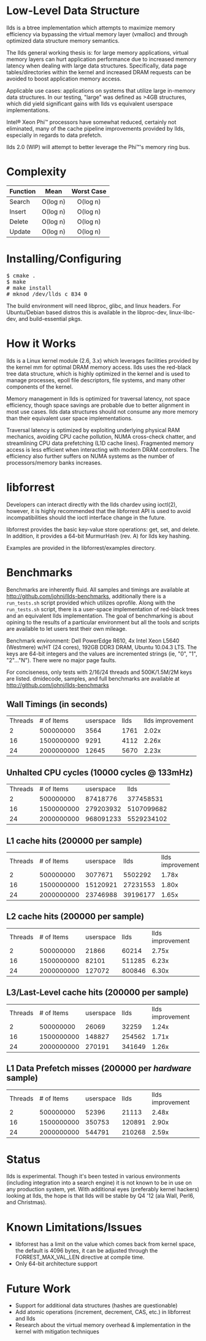 Low-Level Data Structure
========================
llds is a btree implementation which attempts to maximize memory efficiency via bypassing the virtual memory layer (vmalloc) and through optimized data structure memory semantics.

The llds general working thesis is: for large memory applications, virtual memory layers can hurt application performance due to increased memory latency when dealing with large data structures. Specifically, data page tables/directories within the kernel and increased DRAM requests can be avoided to boost application memory access.

Applicable use cases: applications on systems that utilize large in-memory data structures. In our testing, "large" was defined as >4GB structures, which did yield significant gains with llds vs equivalent userspace implementations.

Intel® Xeon Phi™ processors have somewhat reduced, certainly not eliminated, many of the cache pipeline improvements provided by llds, especially in regards to data prefetch.

llds 2.0 (WIP) will attempt to better leverage the Phi™'s memory ring bus.

Complexity
======================
| Function        | Mean           | Worst Case  |
| ------------- |:-------------:|:-----:|
| Search      | O(log n) | O(log n) |
| Insert      | O(log n) | O(log n) |
| Delete      | O(log n) | O(log n) |
| Update      | O(log n) | O(log n) |


Installing/Configuring
======================

<pre>
$ cmake .
$ make
# make install
# mknod /dev/llds c 834 0
</pre>

The build environment will need libproc, glibc, and linux headers. For Ubuntu/Debian based distros this is available in the libproc-dev, linux-libc-dev, and build-essential pkgs.

How it Works
============
llds is a Linux kernel module (2.6, 3.x) which leverages facilities provided by the kernel mm for optimal DRAM memory access. llds uses the red-black tree data structure, which is highly optimized in the kernel and is used to manage processes, epoll file descriptors, file systems, and many other components of the kernel.

Memory management in llds is optimized for traversal latency, not space efficiency, though space savings are probable due to better alignment in most use cases. llds data structures should not consume any more memory than their equivalent user space implementations.

Traversal latency is optimized by exploiting underlying physical RAM mechanics, avoiding CPU cache pollution, NUMA cross-check chatter, and streamlining CPU data prefetching (L1D cache lines). Fragmented memory access is less efficient when interacting with modern DRAM controllers. The efficiency also further suffers on NUMA systems as the number of processors/memory banks increases.

libforrest
==========
Developers can interact directly with the llds chardev using ioctl(2), however, it is highly recommended that the libforrest API is used to avoid incompatibilities should the ioctl interface change in the future. 

libforrest provides the basic key-value store operations: get, set, and delete. In addition, it provides a 64-bit MurmurHash (rev. A) for llds key hashing.

Examples are provided in the libforrest/examples directory.

Benchmarks
==========
Benchmarks are inherently fluid. All samples and timings are available at http://github.com/johnj/llds-benchmarks, additionally there is a `run_tests.sh` script provided which utilizes oprofile. Along with the `run_tests.sh` script, there is a user-space implementation of red-black trees and an equivalent llds implementation. The goal of benchmarking is about opining to the results of a particular environment but all the tools and scripts are available to let users test their own mileage.

Benchmark environment: Dell PowerEdge R610, 4x Intel Xeon L5640 (Westmere) w/HT (24 cores), 192GB DDR3 DRAM, Ubuntu 10.04.3 LTS. The keys are 64-bit integers and the values are incremented strings (ie, "0", "1", "2"..."N"). There were no major page faults.

For conciseness, only tests with 2/16/24 threads and 500K/1.5M/2M keys are listed. dmidecode, samples, and full benchmarks are available at http://github.com/johnj/llds-benchmarks

Wall Timings (in seconds)
-------------------------
<table>
<tr><td>Threads</td><td># of Items<td>userspace</td><td>llds</td><td>llds improvement</td></tr>
<tr><td>2</td><td>500000000</td><td>3564</td><td>1761</td><td>2.02x</td></tr>
<tr><td>16</td><td>1500000000</td><td>9291</td><td>4112</td><td>2.26x</td></tr>
<tr><td>24</td><td>2000000000</td><td>12645</td><td>5670</td><td>2.23x</td></tr>
</table>

Unhalted CPU cycles (10000 cycles @ 133mHz)
-----------------------------------------
<table>
<tr><td>Threads</td><td># of Items</td><td>userspace</td><td>llds</td></tr>
<tr><td>2</td><td>500000000</td><td>87418776</td><td>377458531</td></tr>
<tr><td>16</td><td>1500000000</td><td>279203932</td><td>5107099682</td></tr>
<tr><td>24</td><td>2000000000</td><td>968091233</td><td>5529234102</td></tr>
</table>

L1 cache hits (200000 per sample)
----------------------------------
<table>
<tr><td>Threads</td><td># of Items</td><td>userspace</td><td>llds</td><td>llds improvement</td></tr>
<tr><td>2</td><td>500000000</td><td>3077671</td><td>5502292</td><td>1.78x</td></tr>
<tr><td>16</td><td>1500000000</td><td>15120921</td><td>27231553</td><td>1.80x</td></tr>
<tr><td>24</td><td>2000000000</td><td>23746988</td><td>39196177</td><td>1.65x</td></tr>
</table>

L2 cache hits (200000 per sample)
----------------------------------
<table>
<tr><td>Threads</td><td># of Items</td><td>userspace</td><td>llds</td><td>llds improvement</td></tr>
<tr><td>2</td><td>500000000</td><td>21866</td><td>60214</td><td>2.75x</td></tr>
<tr><td>16</td><td>1500000000</td><td>82101</td><td>511285</td><td>6.23x</td></tr>
<tr><td>24</td><td>2000000000</td><td>127072</td><td>800846</td><td>6.30x</td></tr>
</table>

L3/Last-Level cache hits (200000 per sample)
---------------------------------------------
<table>
<tr><td>Threads</td><td># of Items</td><td>userspace</td><td>llds</td><td>llds improvement</td></tr>
<tr><td>2</td><td>500000000</td><td>26069</td><td>32259</td><td>1.24x</td></tr>
<tr><td>16</td><td>1500000000</td><td>148827</td><td>254562</td><td>1.71x</td></tr>
<tr><td>24</td><td>2000000000</td><td>270191</td><td>341649</td><td>1.26x</td></tr>
</table>

L1 Data Prefetch misses (200000 per *hardware* sample)
---------------------------------------------
<table>
<tr><td>Threads</td><td># of Items</td><td>userspace</td><td>llds</td><td>llds improvement</td></tr>
<tr><td>2</td><td>500000000</td><td>52396</td><td>21113</td><td>2.48x</td></tr>
<tr><td>16</td><td>1500000000</td><td>350753</td><td>120891</td><td>2.90x</td></tr>
<tr><td>24</td><td>2000000000</td><td>544791</td><td>210268</td><td>2.59x</td></tr>
</table>


Status
======
llds is experimental. Though it's been tested in various environments (including integration into a search engine) it is not known to be in use on any production system, yet. With additional eyes (preferably kernel hackers) looking at llds, the hope is that llds will be stable by Q4 '12 (ala Wall, Perl6, and Christmas).

Known Limitations/Issues
========================
- libforrest has a limit on the value which comes back from kernel space, the default is 4096 bytes, it can be adjusted through the FORREST_MAX_VAL_LEN directive at compile time.
- Only 64-bit architecture support

Future Work
===========
- Support for additional data structures (hashes are questionable)
- Add atomic operations (increment, decrement, CAS, etc.) in libforrest and llds
- Research about the virtual memory overhead & implementation in the kernel with mitigation techniques
